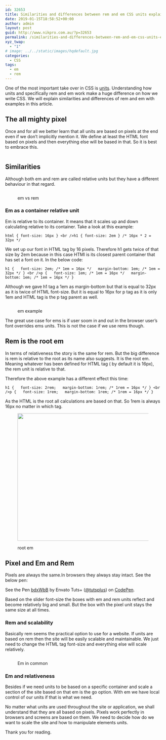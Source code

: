 ```yaml
---
id: 32653
title: Similarities and differences between rem and em CSS units explained with examples
date: 2019-01-15T18:58:52+00:00
author: admin
layout: post
guid: http://www.nikpro.com.au/?p=32653
permalink: /similarities-and-differences-between-rem-and-em-css-units-explained-with-examples/
xyz_twap:
  - "1"
# image: ../../static/images/hqdefault.jpg
categories:
  - CSS
tags:
  - em
  - rem
---
```


One of the most important take over in CSS is [units](http://www.nikpro.com.au/do-you-know-viewport-units-and-how-to-use-them/). Understanding how units and specifically rem and em work make a huge difference on how we write CSS. We will explain similarities and differences of rem and em with examples in this article.

## The all mighty pixel

Once and for all we better learn that all units are based on pixels at the end even if we don&#8217;t implicitly mention it. We define at least the HTML font based on pixels and then everything else will be based in that. So it is best to embrace this.<figure class="wp-block-image">

<img src="http://www.nikpro.com.aupx-sizing.png" alt="" class="wp-image-32657" srcset="http://testgatsby.localpx-sizing.png 500w, http://testgatsby.localpx-sizing-300x119.png 300w" sizes="(max-width: 500px) 100vw, 500px" /> </figure>

## Similarities

Although both em and rem are called relative units but they have a different behaviour in that regard. <figure class="wp-block-image">

<img src="http://www.nikpro.com.auemvsrem-1024x384.jpg" alt="" class="wp-image-32659" srcset="http://testgatsby.localemvsrem-1024x384.jpg 1024w, http://testgatsby.localemvsrem-300x113.jpg 300w, http://testgatsby.localemvsrem-768x288.jpg 768w, http://testgatsby.localemvsrem.jpg 1280w" sizes="(max-width: 1024px) 100vw, 1024px" /> <figcaption>em vs rem</figcaption></figure>

### Em as a container relative unit

Em is relative to its container. It means that it scales up and down calculating relative to its container. Take a look at this example:


```
html { font-size: 16px } <br />h1 { font-size: 2em } /* 16px * 2 = 32px */
```


We set up our font in HTML tag by 16 pixels. Therefore h1 gets twice of that size by 2em because in this case HTMl is its closest parent container that has set a font on it. In the below code:


```
h1 {   font-size: 2em; /* 1em = 16px */   margin-bottom: 1em; /* 1em = 32px */ } <br />p {   font-size: 1em; /* 1em = 16px */   margin-bottom: 1em; /* 1em = 16px */ }
```


Although we gave h1 tag a 1em as margin-bottom but that is equal to 32px as it is twice of HTML font-size. But it is equal to 16px for p tag as it is only 1em and HTML tag is the p tag parent as well.<figure class="wp-block-image">

<img src="http://www.nikpro.com.auex-example-1024x576.png" alt="" class="wp-image-32655" srcset="http://testgatsby.localex-example-1024x576.png 1024w, http://testgatsby.localex-example-300x169.png 300w, http://testgatsby.localex-example-768x432.png 768w, http://testgatsby.localex-example-1568x882.png 1568w" sizes="(max-width: 1024px) 100vw, 1024px" /> <figcaption>em example</figcaption></figure>

The great use case for ems is if user soom in and out in the browser user&#8217;s font overrides ems units. This is not the case if we use rems though.

## Rem is the root em

In terms of relativeness the story is the same for rem. But the big difference is rem is relative to the root as its name also suggests. It is the root em. Meaning whatever has been defined for HTML tag ( by default it is 16px), the rem unit is relative to that.

Therefore the above example has a different effect this time:


```
h1 {   font-size: 2rem;   margin-bottom: 1rem; /* 1rem = 16px */ } <br />p {   font-size: 1rem;   margin-bottom: 1rem; /* 1rem = 16px */ }
```


As the HTML is the root all calculations are based on that. So 1rem is always 16px no matter in which tag. <figure class="wp-block-image is-resized">

<img src="http://www.nikpro.com.aurootem.png" alt="" class="wp-image-32658" width="597" height="413" srcset="http://testgatsby.localrootem.png 400w, http://testgatsby.localrootem-300x208.png 300w" sizes="(max-width: 597px) 100vw, 597px" /> <figcaption>root em</figcaption></figure>

## Pixel and Em and Rem

Pixels are always the same.In browsers they always stay intact. See the below pen:

<p data-height="350" data-theme-id="0" data-slug-hash="bdxWbB" data-default-tab="html,result" data-user="tutsplus" data-pen-title="bdxWbB" class="codepen">
  See the Pen <a href="https://codepen.io/tutsplus/pen/bdxWbB/">bdxWbB</a> by Envato Tuts+ (<a href="https://codepen.io/tutsplus">@tutsplus</a>) on <a href="https://codepen.io">CodePen</a>.
</p>

Based on the slider font-size the boxes with em and rem units reflect and become relatively big and small. But the box with the pixel unit stays the same size at all times.

### Rem and scalability

Basically rem seems the practical option to use for a website. If units are based on rem then the site will be easily scalable and maintainable. We just need to change the HTML tag font-size and everything else will scale relatively.<figure class="wp-block-image">

<img src="http://www.nikpro.com.auremunit.jpg" alt="" class="wp-image-32656" srcset="http://testgatsby.localremunit.jpg 850w, http://testgatsby.localremunit-300x71.jpg 300w, http://testgatsby.localremunit-768x181.jpg 768w" sizes="(max-width: 850px) 100vw, 850px" /> <figcaption>Em in common</figcaption></figure>

### Em and relativeness

Besides if we need units to be based on a specific container and scale a section of the site based on that em is the go option. With em we have local control of our units if that is what we need.

No matter what units are used throughout the site or application, we shall understand that they are all based on pixels. Pixels work perfectly in browsers and screens are based on them. We need to decide how do we want to scale the site and how to manipulate elements units.

Thank you for reading.
